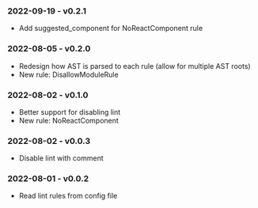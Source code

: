 
### 2022-09-19 - v0.2.1
* Add suggested_component for NoReactComponent rule

### 2022-08-05 - v0.2.0
* Redesign how AST is parsed to each rule (allow for multiple AST roots)
* New rule: DisallowModuleRule

### 2022-08-02 - v0.1.0
* Better support for disabling lint
* New rule: NoReactComponent

### 2022-08-02 - v0.0.3
* Disable lint with comment

### 2022-08-01 - v0.0.2
* Read lint rules from config file

